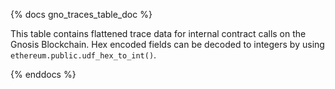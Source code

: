 {% docs gno_traces_table_doc %}

This table contains flattened trace data for internal contract calls on the Gnosis Blockchain. Hex encoded fields can be decoded to integers by using `ethereum.public.udf_hex_to_int()`.

{% enddocs %}